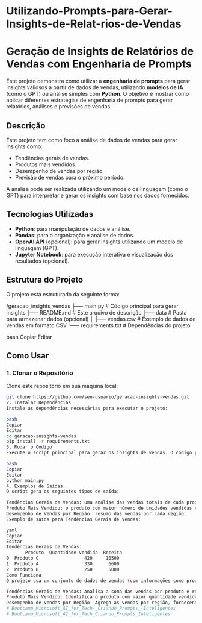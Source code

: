 # Utilizando-Prompts-para-Gerar-Insights-de-Relat-rios-de-Vendas

# Geração de Insights de Relatórios de Vendas com Engenharia de Prompts

Este projeto demonstra como utilizar a **engenharia de prompts** para gerar insights valiosos a partir de dados de vendas, utilizando **modelos de IA** (como o GPT) ou análise simples com **Python**. O objetivo é mostrar como aplicar diferentes estratégias de engenharia de prompts para gerar relatórios, análises e previsões de vendas.

## Descrição

Este projeto tem como foco a análise de dados de vendas para gerar insights como:

- Tendências gerais de vendas.
- Produtos mais vendidos.
- Desempenho de vendas por região.
- Previsão de vendas para o próximo período.

A análise pode ser realizada utilizando um modelo de linguagem (como o GPT) para interpretar e gerar os insights com base nos dados fornecidos.

## Tecnologias Utilizadas

- **Python**: para manipulação de dados e análise.
- **Pandas**: para a organização e análise de dados.
- **OpenAI API** (opcional): para gerar insights utilizando um modelo de linguagem (GPT).
- **Jupyter Notebook**: para execução interativa e visualização dos resultados (opcional).

## Estrutura do Projeto

O projeto está estruturado da seguinte forma:

/geracao_insights_vendas ├── main.py # Código principal para gerar insights ├── README.md # Este arquivo de descrição ├── data # Pasta para armazenar dados (opcional) │ ├── vendas.csv # Exemplo de dados de vendas em formato CSV └── requirements.txt # Dependências do projeto

bash
Copiar
Editar

## Como Usar

### 1. Clonar o Repositório

Clone este repositório em sua máquina local:

```bash
git clone https://github.com/seu-usuario/geracao-insights-vendas.git
2. Instalar Dependências
Instale as dependências necessárias para executar o projeto:

bash
Copiar
Editar
cd geracao-insights-vendas
pip install -r requirements.txt
3. Rodar o Código
Execute o script principal para gerar os insights de vendas. O código pode ser executado diretamente via Python:

bash
Copiar
Editar
python main.py
4. Exemplos de Saídas
O script gera os seguintes tipos de saída:

Tendências Gerais de Vendas: uma análise das vendas totais de cada produto.
Produto Mais Vendido: o produto com maior número de unidades vendidas e receita gerada.
Desempenho de Vendas por Região: resumo das vendas por cada região.
Exemplo de saída para Tendências Gerais de Vendas:

yaml
Copiar
Editar
Tendências Gerais de Vendas:
       Produto  Quantidade Vendida  Receita
0  Produto C                 420     10500
1  Produto A                 330      6600
2  Produto B                 250      5000
Como Funciona
O projeto usa um conjunto de dados de vendas (com informações como produtos, quantidade vendida, receita e região) e aplica prompts específicos para gerar as análises:

Tendências Gerais de Vendas: Analisa a soma das vendas por produto e retorna as tendências.
Produto Mais Vendido: Identifica o produto com maior quantidade vendida e receita gerada.
Desempenho de Vendas por Região: Agrega as vendas por região, fornecendo o total de vendas e receita.
# Bootcamp_Microsoft_AI_for_Tech-_Criando_Prompts_-Inteligentes
# Bootcamp_Microsoft_AI_for_Tech_Criando_Prompts_Inteligentes
